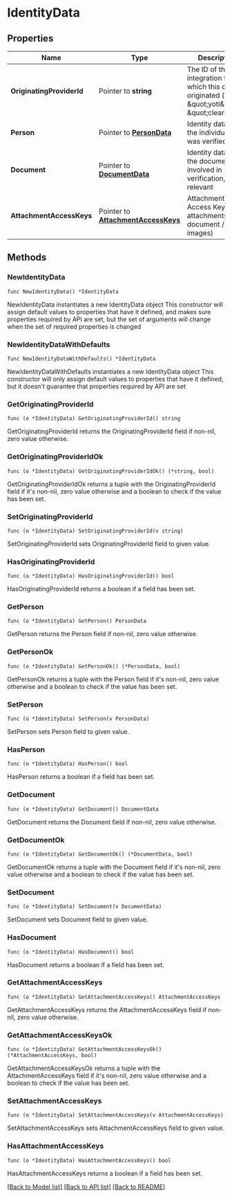 # IdentityData

## Properties

Name | Type | Description | Notes
------------ | ------------- | ------------- | -------------
**OriginatingProviderId** | Pointer to **string** | The ID of the integration from which this data originated (eg \&quot;yoti\&quot;, \&quot;clear\&quot;) | [optional] 
**Person** | Pointer to [**PersonData**](PersonData.md) | Identity data of the individual who was verified | [optional] 
**Document** | Pointer to [**DocumentData**](DocumentData.md) | Identity data of the document involved in verification, if relevant | [optional] 
**AttachmentAccessKeys** | Pointer to [**AttachmentAccessKeys**](AttachmentAccessKeys.md) | Attachment Access Keys for attachments (eg document / selfie images) | [optional] 

## Methods

### NewIdentityData

`func NewIdentityData() *IdentityData`

NewIdentityData instantiates a new IdentityData object
This constructor will assign default values to properties that have it defined,
and makes sure properties required by API are set, but the set of arguments
will change when the set of required properties is changed

### NewIdentityDataWithDefaults

`func NewIdentityDataWithDefaults() *IdentityData`

NewIdentityDataWithDefaults instantiates a new IdentityData object
This constructor will only assign default values to properties that have it defined,
but it doesn't guarantee that properties required by API are set

### GetOriginatingProviderId

`func (o *IdentityData) GetOriginatingProviderId() string`

GetOriginatingProviderId returns the OriginatingProviderId field if non-nil, zero value otherwise.

### GetOriginatingProviderIdOk

`func (o *IdentityData) GetOriginatingProviderIdOk() (*string, bool)`

GetOriginatingProviderIdOk returns a tuple with the OriginatingProviderId field if it's non-nil, zero value otherwise
and a boolean to check if the value has been set.

### SetOriginatingProviderId

`func (o *IdentityData) SetOriginatingProviderId(v string)`

SetOriginatingProviderId sets OriginatingProviderId field to given value.

### HasOriginatingProviderId

`func (o *IdentityData) HasOriginatingProviderId() bool`

HasOriginatingProviderId returns a boolean if a field has been set.

### GetPerson

`func (o *IdentityData) GetPerson() PersonData`

GetPerson returns the Person field if non-nil, zero value otherwise.

### GetPersonOk

`func (o *IdentityData) GetPersonOk() (*PersonData, bool)`

GetPersonOk returns a tuple with the Person field if it's non-nil, zero value otherwise
and a boolean to check if the value has been set.

### SetPerson

`func (o *IdentityData) SetPerson(v PersonData)`

SetPerson sets Person field to given value.

### HasPerson

`func (o *IdentityData) HasPerson() bool`

HasPerson returns a boolean if a field has been set.

### GetDocument

`func (o *IdentityData) GetDocument() DocumentData`

GetDocument returns the Document field if non-nil, zero value otherwise.

### GetDocumentOk

`func (o *IdentityData) GetDocumentOk() (*DocumentData, bool)`

GetDocumentOk returns a tuple with the Document field if it's non-nil, zero value otherwise
and a boolean to check if the value has been set.

### SetDocument

`func (o *IdentityData) SetDocument(v DocumentData)`

SetDocument sets Document field to given value.

### HasDocument

`func (o *IdentityData) HasDocument() bool`

HasDocument returns a boolean if a field has been set.

### GetAttachmentAccessKeys

`func (o *IdentityData) GetAttachmentAccessKeys() AttachmentAccessKeys`

GetAttachmentAccessKeys returns the AttachmentAccessKeys field if non-nil, zero value otherwise.

### GetAttachmentAccessKeysOk

`func (o *IdentityData) GetAttachmentAccessKeysOk() (*AttachmentAccessKeys, bool)`

GetAttachmentAccessKeysOk returns a tuple with the AttachmentAccessKeys field if it's non-nil, zero value otherwise
and a boolean to check if the value has been set.

### SetAttachmentAccessKeys

`func (o *IdentityData) SetAttachmentAccessKeys(v AttachmentAccessKeys)`

SetAttachmentAccessKeys sets AttachmentAccessKeys field to given value.

### HasAttachmentAccessKeys

`func (o *IdentityData) HasAttachmentAccessKeys() bool`

HasAttachmentAccessKeys returns a boolean if a field has been set.


[[Back to Model list]](../README.md#documentation-for-models) [[Back to API list]](../README.md#documentation-for-api-endpoints) [[Back to README]](../README.md)


